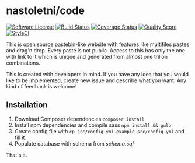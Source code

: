# nastoletni/code

[![Software License][ico-license]](LICENSE.md)
[![Build Status][ico-travis]][link-travis]
[![Coverage Status][ico-scrutinizer]][link-scrutinizer]
[![Quality Score][ico-code-quality]][link-code-quality]
[![StyleCI][ico-styleci]][link-styleci]

This is open source pastebin-like website with features like multifiles pastes and drag'n'drop. Every paste is not public. Access to this has only the one with link to it which is unique and generated from almost one trilion combinations.

This is created with developers in mind. If you have any idea that you would like to be implemented, create new issue and describe what you want. Any kind of feedback is welcome!

## Installation

1. Download Composer dependencies `composer install`
2. Install npm dependencies and compile sass `npm install && gulp`
3. Create config file with `cp src/config.yml.example src/config.yml` and fill it.
3. Populate database with schema from *schema.sql*

That's it.

[ico-license]: https://img.shields.io/badge/license-MIT-brightgreen.svg?style=flat-square
[ico-travis]: https://img.shields.io/travis/nastoletni/code/master.svg?style=flat-square
[ico-scrutinizer]: https://img.shields.io/scrutinizer/coverage/g/nastoletni/code.svg?style=flat-square
[ico-code-quality]: https://img.shields.io/scrutinizer/g/nastoletni/code.svg?style=flat-square
[ico-styleci]: https://styleci.io/repos/92681743/shield?branch=master

[link-travis]: https://travis-ci.org/nastoletni/code
[link-scrutinizer]: https://scrutinizer-ci.com/g/nastoletni/code/code-structure
[link-code-quality]: https://scrutinizer-ci.com/g/nastoletni/code
[link-styleci]: https://styleci.io/repos/92681743
